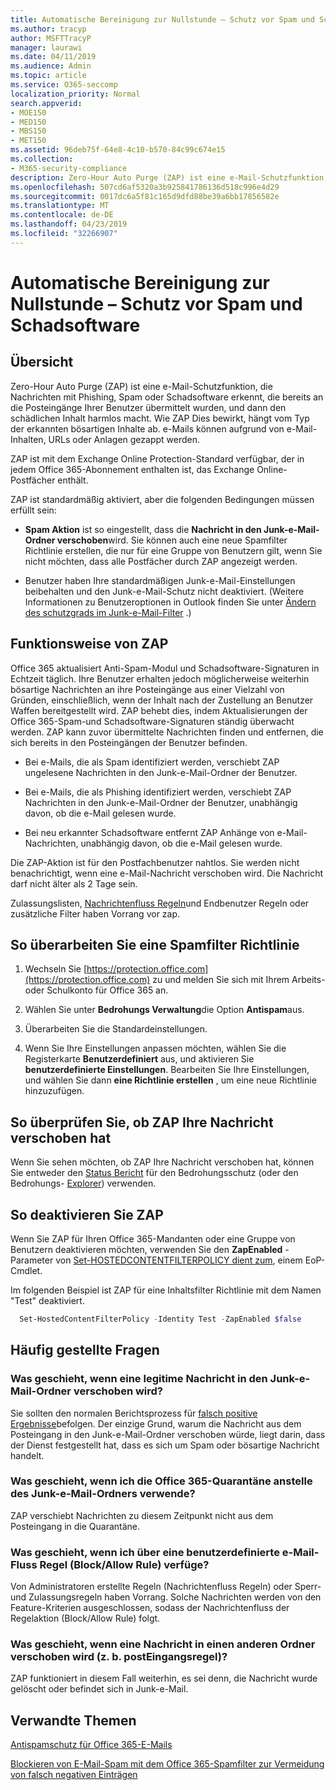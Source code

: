 ```yaml
---
title: Automatische Bereinigung zur Nullstunde – Schutz vor Spam und Schadsoftware
ms.author: tracyp
author: MSFTTracyP
manager: laurawi
ms.date: 04/11/2019
ms.audience: Admin
ms.topic: article
ms.service: O365-seccomp
localization_priority: Normal
search.appverid:
- MOE150
- MED150
- MBS150
- MET150
ms.assetid: 96deb75f-64e8-4c10-b570-84c99c674e15
ms.collection:
- M365-security-compliance
description: Zero-Hour Auto Purge (ZAP) ist eine e-Mail-Schutzfunktion, die Nachrichten mit Spam oder Schadsoftware erkennt, die bereits an die Posteingänge Ihrer Benutzer übermittelt wurden, und dann den schädlichen Inhalt harmlos macht. Wie ZAP Dies bewirkt, hängt vom Typ der erkannten bösartigen Inhalte ab.
ms.openlocfilehash: 507cd6af5320a3b925841786136d518c996e4d29
ms.sourcegitcommit: 0017dc6a5f81c165d9dfd88be39a6bb17856582e
ms.translationtype: MT
ms.contentlocale: de-DE
ms.lasthandoff: 04/23/2019
ms.locfileid: "32266907"
---
```

# <a name="zero-hour-auto-purge---protection-against-spam-and-malware"></a>Automatische Bereinigung zur Nullstunde – Schutz vor Spam und Schadsoftware

## <a name="overview"></a>Übersicht

Zero-Hour Auto Purge (ZAP) ist eine e-Mail-Schutzfunktion, die Nachrichten mit Phishing, Spam oder Schadsoftware erkennt, die bereits an die Posteingänge Ihrer Benutzer übermittelt wurden, und dann den schädlichen Inhalt harmlos macht. Wie ZAP Dies bewirkt, hängt vom Typ der erkannten bösartigen Inhalte ab. e-Mails können aufgrund von e-Mail-Inhalten, URLs oder Anlagen gezappt werden.
  
ZAP ist mit dem Exchange Online Protection-Standard verfügbar, der in jedem Office 365-Abonnement enthalten ist, das Exchange Online-Postfächer enthält.

ZAP ist standardmäßig aktiviert, aber die folgenden Bedingungen müssen erfüllt sein:
  
- **Spam Aktion** ist so eingestellt, dass die **Nachricht in den Junk-e-Mail-Ordner verschoben**wird. Sie können auch eine neue Spamfilter Richtlinie erstellen, die nur für eine Gruppe von Benutzern gilt, wenn Sie nicht möchten, dass alle Postfächer durch ZAP angezeigt werden.

- Benutzer haben Ihre standardmäßigen Junk-e-Mail-Einstellungen beibehalten und den Junk-e-Mail-Schutz nicht deaktiviert. (Weitere Informationen zu Benutzeroptionen in Outlook finden Sie unter [Ändern des schutzgrads im Junk-e-Mail-Filter](https://support.office.com/article/change-the-level-of-protection-in-the-junk-email-filter-e89c12d8-9d61-4320-8c57-d982c8d52f6b) .) 
  
## <a name="how-zap-works"></a>Funktionsweise von ZAP

Office 365 aktualisiert Anti-Spam-Modul und Schadsoftware-Signaturen in Echtzeit täglich. Ihre Benutzer erhalten jedoch möglicherweise weiterhin bösartige Nachrichten an ihre Posteingänge aus einer Vielzahl von Gründen, einschließlich, wenn der Inhalt nach der Zustellung an Benutzer Waffen bereitgestellt wird. ZAP behebt dies, indem Aktualisierungen der Office 365-Spam-und Schadsoftware-Signaturen ständig überwacht werden. ZAP kann zuvor übermittelte Nachrichten finden und entfernen, die sich bereits in den Posteingängen der Benutzer befinden.

- Bei e-Mails, die als Spam identifiziert werden, verschiebt ZAP ungelesene Nachrichten in den Junk-e-Mail-Ordner der Benutzer.

- Bei e-Mails, die als Phishing identifiziert werden, verschiebt ZAP Nachrichten in den Junk-e-Mail-Ordner der Benutzer, unabhängig davon, ob die e-Mail gelesen wurde.

- Bei neu erkannter Schadsoftware entfernt ZAP Anhänge von e-Mail-Nachrichten, unabhängig davon, ob die e-Mail gelesen wurde.
  
Die ZAP-Aktion ist für den Postfachbenutzer nahtlos. Sie werden nicht benachrichtigt, wenn eine e-Mail-Nachricht verschoben wird. Die Nachricht darf nicht älter als 2 Tage sein.
  
Zulassungslisten, [Nachrichtenfluss Regeln](https://go.microsoft.com/fwlink/p/?LinkId=722755)und Endbenutzer Regeln oder zusätzliche Filter haben Vorrang vor zap.
  
## <a name="to-review-or-set-up-a-spam-filter-policy"></a>So überarbeiten Sie eine Spamfilter Richtlinie
  
1. Wechseln Sie [https://protection.office.com](https://protection.office.com) zu und melden Sie sich mit Ihrem Arbeits-oder Schulkonto für Office 365 an.

2. Wählen Sie unter **Bedrohungs Verwaltung**die Option **Antispam**aus.

3. Überarbeiten Sie die Standardeinstellungen.

4. Wenn Sie Ihre Einstellungen anpassen möchten, wählen Sie die Registerkarte **Benutzerdefiniert** aus, und aktivieren Sie **benutzerdefinierte Einstellungen**. Bearbeiten Sie Ihre Einstellungen, und wählen Sie dann **eine Richtlinie erstellen** , um eine neue Richtlinie hinzuzufügen.

## <a name="to-see-if-zap-moved-your-message"></a>So überprüfen Sie, ob ZAP Ihre Nachricht verschoben hat

Wenn Sie sehen möchten, ob ZAP Ihre Nachricht verschoben hat, können Sie entweder den [Status Bericht](view-email-security-reports.md#threat-protection-status-report) für den Bedrohungsschutz (oder den Bedrohungs- [Explorer](use-explorer-in-security-and-compliance.md)) verwenden.

## <a name="to-disable-zap"></a>So deaktivieren Sie ZAP
  
Wenn Sie ZAP für Ihren Office 365-Mandanten oder eine Gruppe von Benutzern deaktivieren möchten, verwenden Sie den **ZapEnabled** -Parameter von [Set-HOSTEDCONTENTFILTERPOLICY dient zum](https://go.microsoft.com/fwlink/p/?LinkId=722758), einem EoP-Cmdlet.

Im folgenden Beispiel ist ZAP für eine Inhaltsfilter Richtlinie mit dem Namen "Test" deaktiviert.

```Powershell
  Set-HostedContentFilterPolicy -Identity Test -ZapEnabled $false
```

## <a name="faq"></a>Häufig gestellte Fragen

### <a name="what-happens-if-a-legitimate-message-is-moved-to-the-junk-mail-folder"></a>Was geschieht, wenn eine legitime Nachricht in den Junk-e-Mail-Ordner verschoben wird?
  
Sie sollten den normalen Berichtsprozess für [falsch positive Ergebnisse](prevent-email-from-being-marked-as-spam.md)befolgen. Der einzige Grund, warum die Nachricht aus dem Posteingang in den Junk-e-Mail-Ordner verschoben würde, liegt darin, dass der Dienst festgestellt hat, dass es sich um Spam oder bösartige Nachricht handelt.
  
### <a name="what-if-i-use-the-office-365-quarantine-instead-of-the-junk-mail-folder"></a>Was geschieht, wenn ich die Office 365-Quarantäne anstelle des Junk-e-Mail-Ordners verwende?
  
ZAP verschiebt Nachrichten zu diesem Zeitpunkt nicht aus dem Posteingang in die Quarantäne.
  
### <a name="what-if-i-have-a-custom-mail-flow-rule-block-allow-rule"></a>Was geschieht, wenn ich über eine benutzerdefinierte e-Mail-Fluss Regel (Block/Allow Rule) verfüge?
  
Von Administratoren erstellte Regeln (Nachrichtenfluss Regeln) oder Sperr-und Zulassungsregeln haben Vorrang. Solche Nachrichten werden von den Feature-Kriterien ausgeschlossen, sodass der Nachrichtenfluss der Regelaktion (Block/Allow Rule) folgt.

### <a name="what-if-a-message-is-moved-to-another-folder-eg-inbox-rule"></a>Was geschieht, wenn eine Nachricht in einen anderen Ordner verschoben wird (z. b. postEingangsregel)?
ZAP funktioniert in diesem Fall weiterhin, es sei denn, die Nachricht wurde gelöscht oder befindet sich in Junk-e-Mail.

## <a name="related-topics"></a>Verwandte Themen

[Antispamschutz für Office 365-E-Mails](anti-spam-protection.md)
  
[Blockieren von E-Mail-Spam mit dem Office 365-Spamfilter zur Vermeidung von falsch negativen Einträgen](reduce-spam-email.md)
